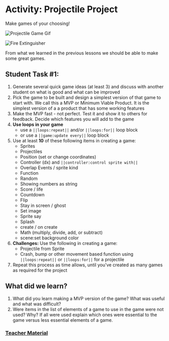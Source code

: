 # Activity: Projectile Project

Make games of your choosing!

![Projectile Game Gif](/static/courses/csintro/loops/project-game-1.gif)

![Fire Extinguisher](/static/courses/csintro/loops/extinguisher.gif)

From what we learned in the previous lessons we should be able to make some great games. 

## Student Task #1:

1. Generate several quick game ideas (at least 3) and discuss with another student on what is good and what can be improved
2. Pick the game to be built and design a simplest version of that game to start with. We call this a MVP or Minimum Viable Product. It is the simplest version of a a product that has some working features
3. Make the MVP fast - not perfect. Test it and show it to others for feedback. Decide which features you will add to the game
4. **Use loops in your game**
    * use a ``||loops:repeat||`` and/or ``||loops:for||`` loop block
    * or use a ``||game:update every||`` loop block
4. Use at least **10** of these following items in creating a game:
    * Sprites
    * Projectiles
    * Position (set or change coordinates)
    * Controller (dx) and ``||controller:control sprite with||``
    * Overlap Events / sprite kind
    * Function
    * Random
    * Showing numbers as string
    * Score / life
    * Countdown
    * Flip
    * Stay in screen / ghost
    * Set image
    * Sprite say
    * Splash
    * create / on create
    * Math (multiply, divide, add, or subtract)
    * scene:set background color
5. **Challenges:** Use the following in creating a game:
    * Projectile from Sprite
    * Crash, bump or other movement based function using ``||loops:repeat||`` or ``||loops:for||`` for a projectile
6. Repeat this process as time allows, until you've created as many games as required for the project

## What did we learn? 

1. What did you learn making a MVP version of the game? What was useful and what was difficult?
2. Were items in the list of elements of a game to use in the game were not used? Why? If all were used explain which ones were essential to the game versus less essential elements of a game.

### [Teacher Material](/courses/csintro/about/teachers)